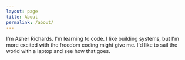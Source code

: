 ```yaml
---
layout: page
title: About
permalink: /about/
---
```


I'm Asher Richards.  I'm learning to code.  I like building systems, but I'm more excited with the freedom coding might give me.  I'd like to sail the world with a laptop and see how that goes.
